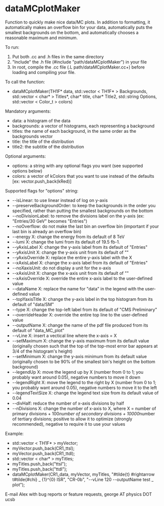 dataMCplotMaker
===============

Function to quickly make nice data/MC plots.  In addition to formatting, it automatically makes an overflow bin for your data, automatically puts the smallest backgrounds on the bottom, and automatically chooses a reasonable maximum and minimum.  

To run:
  1.  Put both .cc and .h files in the same directory
  2.  "Include" the .h file (#include "path/dataMCplotMaker") in your file
  3.  In root, compile the .cc file (.L path/dataMCplotMaker.cc+) before loading and compiling your file.

To call the function:
  - dataMCplotMaker(TH1F* data, std::vector < TH1F* > Backgrounds, std::vector < char* > Titles*, char* title, char* Title2, std::string Options, std::vector < Color_t > colors)

Mandatory arguments:
  - data: a histogram of the data
  - backgrounds: a vector of histograms, each representing a background
  - titles: the name of each background, in the same order as the backgrounds vector
  - title: the title of the distribution
  - title2: the subtitle of the distribution

Optional arguments:
  - options: a string with any optional flags you want (see supported options below)
  - colors: a vector of kColors that you want to use instead of the defaults [ex: vector.push_back(kRed)]

Supported flags for "options" string:
  - --isLinear: to use linear instead of log on y-axis
  - --preserveBackgroundOrder: to keep the backgrounds in the order you specified, rather than putting the smallest backgrounds on the bottom
  - --noDivisionLabel: to remove the divisions label on the y-axis (ex: "Entries/30 GeV" becomes "Entries")
  - --noOverflow: do not make the last bin an overflow bin (important if your last bin is already an overflow bin)
  - --energy X: change the energy from its default of 8 TeV
  - --lumi X: change the lumi from its default of 19.5 fb-1.
  - --yAxisLabel X: change the y-axis label from its default of "Entries"
  - --yAxisUnit X: change the y-axis unit from its default of ""
  - --yAxisOverride X: replace the entire y-axis label with the X
  - --xAxisLabel X: change the x-axis label from its default of "Entries"
  - --noXaxisUnit: do not display a unit for the x-axis
  - --xAxisUnit X: change the x-axis unit from its default of ""
  - --xAxisOverride X: override the entire x-axis label to the user-defined value
  - --dataName X: replace the name for "data" in the legend with the user-defined value
  - --topYaxisTitle X: change the y-axis label in the top histogram from its default of "data/SM"
  - --type X: change the top-left label from its default of "CMS Preliminary"
  - --overrideHeader X: override the entire top line to the user-defined value
  - --outputName X: change the name of the pdf file produced from its default of "data_MC_plot"
  - --vLine X: insert a vectical line where the x-axis = X
  - --setMaximum X: change the y-axis maximum from its default value (originally chosen such that the top of the top-most error bar appears at 3/4 of the histogram's height)
  - --setMinimum X: change the y-axis minimum from its default value (originally chosen to be 90% of the smallest bin's height on the bottom background)
  - --legendUp X: move the legend up by X (number from 0 to 1; you probably want around 0.05), negative numbers to move it down
  - --legendRight X: move the legend to the right by X (number from 0 to 1; you probably want around 0.05), negative numbers to move it to the left
  - --legendTextSize X: change the legend text size from its default value of 0.04
  - --divHalf: reduce the number of x-axis divisions by half
  - --nDivisions X: change the number of x-axis to X, where X = number of primary divisions + 100*number of secondary divisions + 10000*number of tertiary divisions; positive to allow it to optimize (strongly recommended), negative to require it to use your values

Example:
  - std::vector < TH1F* > myVector;
  - myVector.push_back(CR1_ttsl);
  - myVector.push_back(CR1_ttdl);
  - std::vector < char* > myTitles;
  - myTitles.push_back("ttsl");
  - myTitles.push_back("ttdl");
  - dataMCplotMaker(CR1_data, myVector, myTitles, "#tilde{t} #rightarrow t#tilde{#chi} _ {1}^{0} ISR", "CR-0b", "--vLine 120 --outputName test _ plot");

E-mail Alex with bug reports or feature requests, george AT physics DOT ucsb
